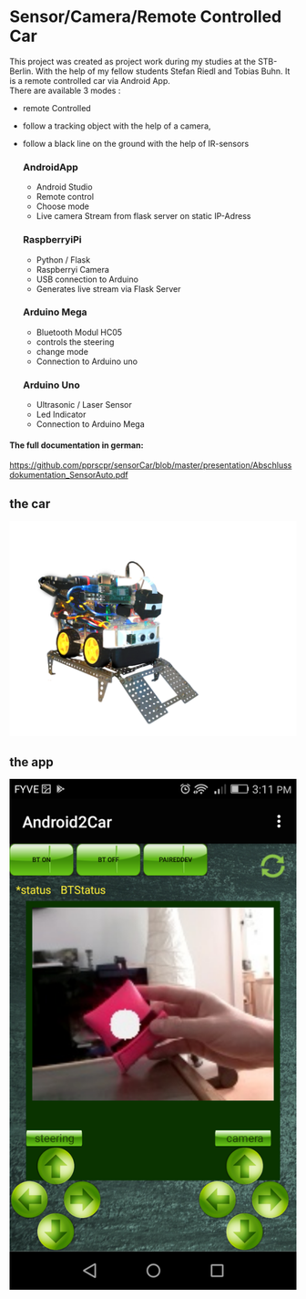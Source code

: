 # Sensor/Camera/Remote Controlled Car
This project was created as project work during my studies at the STB-Berlin. With the help of my fellow students Stefan Riedl and Tobias Buhn. It is a remote controlled car via Android App.
<br />There are available 3 modes :
* remote Controlled  
* follow a tracking object with the help of a camera,
* follow a black line on the ground with the help of IR-sensors 

   ### AndroidApp
    * Android Studio
    * Remote control
    * Choose mode
    * Live camera Stream from flask server on static IP-Adress
   ### RaspberryiPi
    * Python / Flask
    * Raspberryi Camera 
    * USB connection to Arduino
    * Generates live stream via Flask Server
   ### Arduino Mega
    * Bluetooth Modul HC05
    * controls the steering
    * change mode
    * Connection to Arduino uno
   ### Arduino Uno
    * Ultrasonic / Laser Sensor
    * Led Indicator
    * Connection to Arduino Mega
 
 
 #### The full documentation in german:
https://github.com/pprscpr/sensorCar/blob/master/presentation/Abschlussdokumentation_SensorAuto.pdf

## the car
![GitHub Logo](https://raw.githubusercontent.com/pprscpr/sensorCar/master/presentation/carv2.png)

## the app
![GitHub Logo](https://raw.githubusercontent.com/pprscpr/sensorCar/master/presentation/Screenshot_2020-03-19-15-11-09.png)


